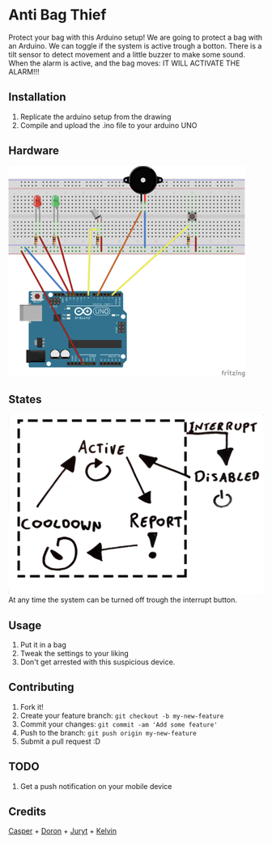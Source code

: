 # Anti Bag Thief

Protect your bag with this Arduino setup!
We are going to protect a bag with an Arduino.
We can toggle if the system is active trough a botton. There is a tilt sensor to detect movement and a little buzzer to make some sound.
When the alarm is active, and the bag moves: IT WILL ACTIVATE THE ALARM!!!

## Installation

1. Replicate the arduino setup from the drawing
2. Compile and upload the .ino file to your arduino UNO

## Hardware
![Hardware](https://github.com/Kelvin-Meyer/AntiBagThief/blob/master/Hardware.png)

## States
![States](https://github.com/Kelvin-Meyer/AntiBagThief/blob/master/States.png)
At any time the system can be turned off trough the interrupt button.

## Usage

1. Put it in a bag
2. Tweak the settings to your liking
3. Don't get arrested with this suspicious device.

## Contributing

1. Fork it!
2. Create your feature branch: `git checkout -b my-new-feature`
3. Commit your changes: `git commit -am 'Add some feature'`
4. Push to the branch: `git push origin my-new-feature`
5. Submit a pull request :D

## TODO

1. Get a push notification on your mobile device

## Credits

[Casper](https://github.com/CaspervdHoek) +
[Doron](https://github.com/DoronHartog) +
[Juryt](https://github.com/Juryt) +
[Kelvin](https://github.com/Kelvin-Meyer) 

